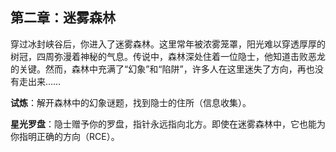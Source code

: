 ## 第二章：迷雾森林

穿过冰封峡谷后，你进入了迷雾森林。这里常年被浓雾笼罩，阳光难以穿透厚厚的树冠，四周弥漫着神秘的气息。传说中，森林深处住着一位隐士，他知道击败恶龙的关键。然而，森林中充满了“幻象”和“陷阱”，许多人在这里迷失了方向，再也没有走出来……

**试炼**：解开森林中的幻象谜题，找到隐士的住所（信息收集）。

**星光罗盘**：隐士赠予你的罗盘，指针永远指向北方。即使在迷雾森林中，它也能为你指明正确的方向（RCE）。
